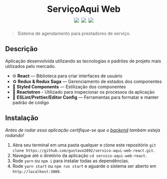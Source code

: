 <h1 align="center">
  ServiçoAqui Web
  <div>
    <img src="https://img.shields.io/badge/-ReactJS-blue" />
    <img src="https://img.shields.io/badge/-React%20Redux-blueviolet" />
    <img src="https://img.shields.io/badge/-Redux%20Saga-brightgreen" />
  </div>
</h1>

> Sistema de agendamento para prestadores de serviço.

## Descrição

Aplicação desenvolvida utilizando as tecnologias e padrões de projeto mais utilizados pelo mercado.

- :globe_with_meridians: **React** — Biblioteca para criar interfaces de usuário
- :recycle: **Redux & Redux Saga** — Gerenciamento de estados dos componentes
- 💅 **Styled Components** — Estilização dos componentes
- :wrench: **Reactotron** - Utilizado para inspecionar os processos da aplicação
- :memo: **ESLint/Prettier/Editor Config** — Ferramentas para formatar e manter padrão de código

## Instalação

_Antes de rodar essa aplicação certifique-se que o [backend](https://github.com/gustavo2892/servico-aqui-server-node) também esteja rodando!_

1. Abra seu terminal em uma pasta qualquer e clone este repositório
`git clone https://github.com/gustavo2892/servico-aqui-web-react.git`.
3. Navegue até o diretório da aplicação `cd servico-aqui-web-react`.
4. Rode `yarn` ou `npm i` para instalar todas as dependências.<br />
5. Rode `yarn start` ou `npm run start` e aguarde o sistema ser aberto em `http://localhost:3000`.
